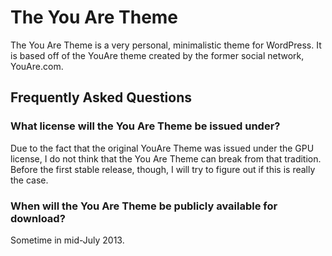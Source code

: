 The You Are Theme
=================
The You Are Theme is a very personal, minimalistic theme for WordPress. It is based off of the YouAre theme created by the former social network, YouAre.com.


Frequently Asked Questions
--------------------------
### What license will the You Are Theme be issued under?
Due to the fact that the original YouAre Theme was issued under the GPU license, I do not think that the You Are Theme can break from that tradition. Before the first stable release, though, I will try to figure out if this is really the case.

### When will the You Are Theme be publicly available for download?
Sometime in mid-July 2013.
